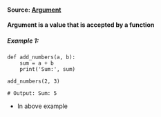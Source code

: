 #### Source: [Argument](https://www.programiz.com/python-programming/function-argument)

**Argument is a value that is accepted by a function**

##### Example 1:

```
def add_numbers(a, b):
    sum = a + b
    print('Sum:', sum)

add_numbers(2, 3)

# Output: Sum: 5
```

- In above example 